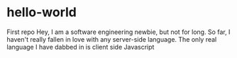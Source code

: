 # hello-world
First repo
Hey, I am a software engineering newbie, but not for long. So far, I haven't really fallen in love with any server-side language. 
The only real language I have dabbed in is client side Javascript
